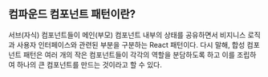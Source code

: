 ## 컴파운드 컴포넌트 패턴이란?
서브(자식) 컴포넌트들이 메인(부모) 컴포넌트 내부의 상태를 공유하면서 비지니스 로직과 사용자 인터페이스와 관련된 부분을 구분하는 React 패턴이다. 다시 말해, 합성 컴포넌트 패턴은 여러 개의 작은 컴포넌트들이 각각의 역할을 분담하도록 하고 이를 조립하여 하나의 큰 컴포넌트를 만드는 것이라고 할 수 있다.